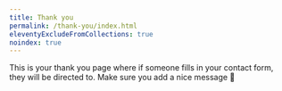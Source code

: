 ```yaml
---
title: Thank you
permalink: /thank-you/index.html
eleventyExcludeFromCollections: true
noindex: true
---
```


This is your thank you page where if someone fills in your contact form, they will be directed to. Make sure you add a nice message 🙂
